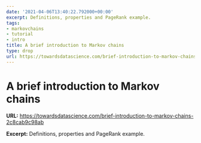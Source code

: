 ```yaml
---
date: '2021-04-06T13:40:22.792000+00:00'
excerpt: Definitions, properties and PageRank example.
tags:
- markovchains
- tutorial
- intro
title: A brief introduction to Markov chains
type: drop
url: https://towardsdatascience.com/brief-introduction-to-markov-chains-2c8cab9c98ab
---
```


# A brief introduction to Markov chains

**URL:** https://towardsdatascience.com/brief-introduction-to-markov-chains-2c8cab9c98ab

**Excerpt:** Definitions, properties and PageRank example.
